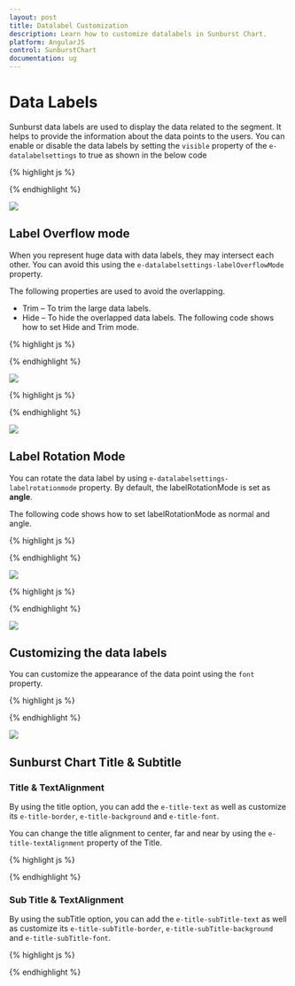 ```yaml
---
layout: post
title: Datalabel Customization
description: Learn how to customize datalabels in Sunburst Chart.
platform: AngularJS
control: SunburstChart
documentation: ug
---
```


# Data Labels 

Sunburst data labels are used to display the data related to the segment. It helps to provide the information about the data points to the users.
You can enable or disable the data labels by setting the `visible` property of the `e-datalabelsettings` to true as shown in the below code

{% highlight js %}

<div id="container" ej-sunburstchart e-datalabelsettings-visible="true" >					
</div>

 {% endhighlight %}

![](DataLabel_images/DataLabel_img1.png)

## Label Overflow mode

When you represent huge data with data labels, they may intersect each other. You can avoid this using the `e-datalabelsettings-labelOverflowMode` property.

The following properties are used to avoid the overlapping.
*	Trim – To trim the large data labels.
*	Hide – To hide the overlapped data labels.
The following code shows how to set Hide and Trim mode.

{% highlight js %}

<div id="container" ej-sunburstchart e-datalabelsettings-labeloverflowmode="hide" >					
</div>

 {% endhighlight %}

![](DataLabel_images/DataLabel_img2.png) 

{% highlight js %}


<div id="container" ej-sunburstchart e-datalabelsettings-labeloverflowmode="trim" >					
</div>

 {% endhighlight %}

![](DataLabel_images/DataLabel_img3.png)

## Label Rotation Mode
You can rotate the data label by using `e-datalabelsettings-labelrotationmode` property. By default, the labelRotationMode is set as **angle**. 

The following code shows how to set labelRotationMode as normal and angle.

{% highlight js %}

<div id="container" ej-sunburstchart e-datalabelsettings-labelrotationmode="normal" >					
</div>

 {% endhighlight %}

![](DataLabel_images/DataLabel_img4.png)

{% highlight js %}

<div id="container" ej-sunburstchart e-datalabelsettings-labelrotationmode="angle" >					
</div>

{% endhighlight %}

![](DataLabel_images/DataLabel_img5.png)
 
## Customizing the data labels
You can customize the appearance of the data point using the `font` property.


{% highlight js %}

<div id="container" ej-sunburstchart e-datalabelsettings-font-color="black" 
e-datalabelsettings-font-fontweight="bold" e-datalabelsettings-font-size="15px">					
</div>

{% endhighlight %}

![](DataLabel_images/DataLabel_img6.png)

## Sunburst Chart Title & Subtitle

### Title & TextAlignment

By using the title option, you can add the `e-title-text` as well as customize its `e-title-border`, `e-title-background` and `e-title-font`.

You can change the title alignment to center, far and near by using the `e-title-textAlignment` property of the Title.

{% highlight js %}

<div id="container" ej-sunburstchart e-title-visible="true" e-title-TextAlignment="near" e-title-text="" 
e-title-border-color="blue" e-title-border-width="2" e-title-font-size="15px"
e-title-font-fontfamily="Arial" e-title-font-fontstyle="bold" e-title-font-fontweight="normal">					
</div>

{% endhighlight %}

### Sub Title & TextAlignment

By using the subTitle option, you can add the `e-title-subTitle-text` as well as customize its `e-title-subTitle-border`, `e-title-subTitle-background` and `e-title-subTitle-font`.

{% highlight js %}

<div id="container" ej-sunburstchart e-title-subTitle-visible="true" e-title-subTitle-textAlignment="near" e-title-subTitle-text="" 
e-title-subTitle-border-color="blue" e-title-subTitle-border-width="2" e-title-subTitle-font-size="15px"
e-title-subTitle-font-fontfamily="Arial" e-title-subTitle-font-fontstyle="bold" e-title-subTitle-font-fontweight="normal">					
</div>

{% endhighlight %}
